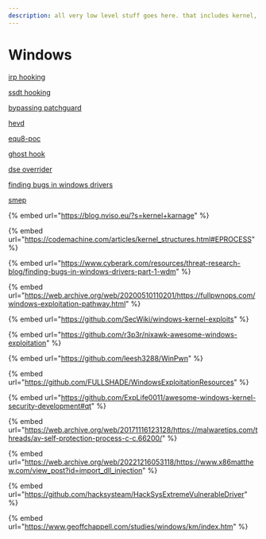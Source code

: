 ```yaml
---
description: all very low level stuff goes here. that includes kernel, firmware, bios...
---
```


# Windows

[irp hooking](http://blog.chinaaet.com/bluehacker/p/11111)

[ssdt hooking](https://resources.infosecinstitute.com/topic/hooking-system-service-dispatch-table-ssdt/)

[bypassing patchguard](https://web.archive.org/web/20210613043018/https:/www.godeye.club/2021/05/22/001-bypass-patchguard-pssetcreateprocessnotifyroutine.html)

[hevd](https://github.com/hacksysteam/HackSysExtremeVulnerableDriver#blog-post)

[equ8-poc](https://github.com/kkent030315/EQU8-PoC)

[ghost hook](https://www.cyberark.com/resources/threat-research-blog/ghosthook-bypassing-patchguard-with-processor-trace-based-hooking)

[dse overrider](https://github.com/hfiref0x/DSEFix)

[finding bugs in windows drivers](https://www.cyberark.com/resources/threat-research-blog/finding-bugs-in-windows-drivers-part-1-wdm)

[smep](https://j00ru.vexillium.org/2011/06/smep-what-is-it-and-how-to-beat-it-on-windows/)





{% embed url="https://blog.nviso.eu/?s=kernel+karnage" %}

{% embed url="https://codemachine.com/articles/kernel_structures.html#EPROCESS" %}

{% embed url="https://www.cyberark.com/resources/threat-research-blog/finding-bugs-in-windows-drivers-part-1-wdm" %}

{% embed url="https://web.archive.org/web/20200510110201/https://fullpwnops.com/windows-exploitation-pathway.html" %}

{% embed url="https://github.com/SecWiki/windows-kernel-exploits" %}

{% embed url="https://github.com/r3p3r/nixawk-awesome-windows-exploitation" %}

{% embed url="https://github.com/leesh3288/WinPwn" %}

{% embed url="https://github.com/FULLSHADE/WindowsExploitationResources" %}

{% embed url="https://github.com/ExpLife0011/awesome-windows-kernel-security-development#qt" %}

{% embed url="https://web.archive.org/web/20171116123128/https://malwaretips.com/threads/av-self-protection-process-c-c.66200/" %}

{% embed url="https://web.archive.org/web/20221216053118/https://www.x86matthew.com/view_post?id=import_dll_injection" %}

{% embed url="https://github.com/hacksysteam/HackSysExtremeVulnerableDriver" %}

{% embed url="https://www.geoffchappell.com/studies/windows/km/index.htm" %}

